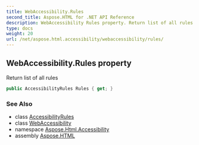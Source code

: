 ```yaml
---
title: WebAccessibility.Rules
second_title: Aspose.HTML for .NET API Reference
description: WebAccessibility Rules property. Return list of all rules
type: docs
weight: 20
url: /net/aspose.html.accessibility/webaccessibility/rules/
---
```

## WebAccessibility.Rules property

Return list of all rules

```csharp
public AccessibilityRules Rules { get; }
```

### See Also

* class [AccessibilityRules](../../accessibilityrules/)
* class [WebAccessibility](../)
* namespace [Aspose.Html.Accessibility](../../../aspose.html.accessibility/)
* assembly [Aspose.HTML](../../../)
